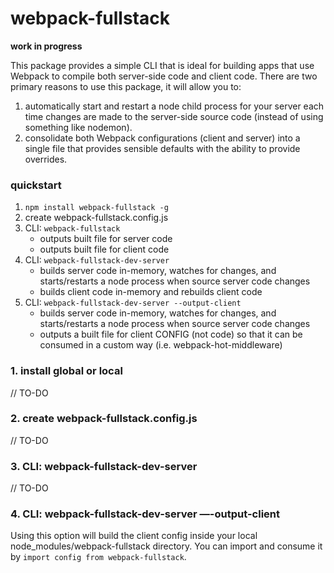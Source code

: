 # webpack-fullstack

**work in progress**

This package provides a simple CLI that is ideal for building apps that use Webpack to compile both server-side code and client code. There are two primary reasons to use this package, it will allow you to:
1. automatically start and restart a node child process for your server each time changes are made to the server-side source code (instead of using something like nodemon).
2. consolidate both Webpack configurations (client and server) into a single file that provides sensible defaults with the ability to provide overrides.

### quickstart
1. `npm install webpack-fullstack -g`
2. create webpack-fullstack.config.js
3. CLI: `webpack-fullstack`
	- outputs built file for server code
	- outputs built file for client code
4. CLI: `webpack-fullstack-dev-server`  
	- builds server code in-memory, watches for changes, and starts/restarts a node process when source server code changes
	- builds client code in-memory and rebuilds client code
5. CLI: `webpack-fullstack-dev-server --output-client`
	- builds server code in-memory, watches for changes, and starts/restarts a node process when source server code changes
	- outputs a built file for client CONFIG (not code) so that it can be consumed in a custom way (i.e. webpack-hot-middleware)

### 1. install global or local
  // TO-DO

### 2. create webpack-fullstack.config.js
  // TO-DO

### 3. CLI: webpack-fullstack-dev-server
  // TO-DO

### 4. CLI: webpack-fullstack-dev-server —-output-client
Using this option will build the client config inside your local node_modules/webpack-fullstack directory. You can import and consume it by `import config from webpack-fullstack`.